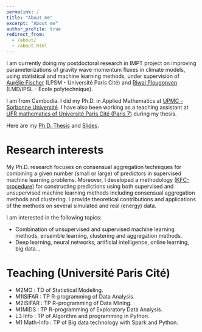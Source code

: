 ```yaml
---
permalink: /
title: "About me"
excerpt: "About me"
author_profile: true
redirect_from: 
  - /about/
  - /about.html
---
```


I am currently doing my postdoctoral research in IMPT project on improving parameterizations of gravity wave momentum fluxes in climate models, using statistical and machine learning methods, under supervision of [Aurélie Fischer](http://www.lpsm.paris/dw/doku.php?id=users:fischer:index) (LPSM - Université Paris Cité) and [Riwal Plougonven](http://gershwin.ens.fr/plougon) (LMD/IPSL - École polytechnique).

I am from Cambodia. I did my Ph.D. in Applied Mathematics at [UPMC - Sorbonne Université](http://www.upmc.fr/en/). I have also been working as a teaching assistant at [UFR mathematics of Université Paris Cité (Paris 7)](https://www.math.univ-paris-diderot.fr/) during my thesis.

Here are my [Ph.D. Thesis](/files/Thèse_Manuscrit_SotheaHAS.pdf) and [Slides](/files/slide_thesis/slide_thesis.html).
   
Research interests
======

My Ph.D. research focuses on consensual aggregation techniques for combining a given number (small or large) of predictors in supervised machine learning problems. Moreover, I developed a methodology ([KFC-procedure](https://www.tandfonline.com/doi/abs/10.1080/00949655.2021.1891539)) for constructing predictions using both supervised and unsupervised machine learning methods including consensual aggregation methods and clustering. I provide theoretical contributions and applications of the methods on several simulated and real (energy) data.

I am interested in the following topics:
- Combination of unsupervised and supervised machine learning methods, ensemble learning, clustering and aggregation methods.
- Deep learning, neural networks, artificial intelligence, online learning, big data...

Teaching (Université Paris Cité)
======

- M2MO : TD of Statistical Modeling.
- M1ISIFAR : TP R-programming of Data Analysis.
- M2ISIFAR : TP R-programming of Data Mining.
- M1MIDS : TP R-programming of Exploratory Data Analysis.
- L3 Info : TP of Algorithm and programming in Python.
- M1 Math-Info : TP of Big data technology with Spark and Python.

